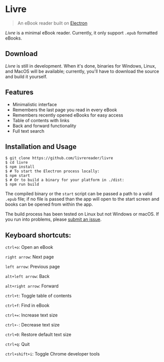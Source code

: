 # Livre
> An eBook reader built on [Electron](http://electron.atom.io)

*Livre* is a minimal eBook reader. Currently, it only support `.epub` formatted eBooks.

## Download
*Livre* is still in development. When it's done, binaries for Windows, Linux, and MacOS will be available; currently, you'll have to download the source and build it yourself.

## Features
- Minimalistic interface
- Remembers the last page you read in every eBook
- Remembers recently opened eBooks for easy access
- Table of contents with links
- Back and forward functionality
- Full text search

## Installation and Usage
```
$ git clone https://github.com/livrereader/livre
$ cd livre
$ npm install
$ # To start the Electron process locally:
$ npm start
$ # Or to build a binary for your platform in ./dist:
$ npm run build
```

The compiled binary or the `start` script can be passed a path to a valid `.epub` file; if no file is passed than the app will open to the start screen and books can be opened from within the app.

The build process has been tested on Linux but not Windows or macOS. If you run into problems, please [submit an issue](https://github.com/livrereader/livre/issues).

## Keyboard shortcuts:

`ctrl+o`: Open an eBook

`right arrow`: Next page

`left arrow`: Previous page

`alt+left arrow`: Back

`alt+right arrow`: Forward

`ctrl+t`: Toggle table of contents

`ctrl+f`: Find in eBook

`ctrl+=`: Increase text size

`ctrl+-`: Decrease text size

`ctrl+0`: Restore default text size

`ctrl+q`: Quit

`ctrl+shift+i`: Toggle Chrome developer tools
